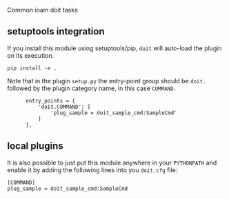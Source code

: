 Common ioam doit tasks


## setuptools integration

If you install this module using setuptools/pip,
`doit` will auto-load the plugin on its execution.

```
pip install -e .
```

Note that in the plugin `setup.py` the entry-point group should
be `doit.` followed by the plugin category name, in this case `COMMAND`.

```
      entry_points = {
          'doit.COMMAND': [
              'plug_sample = doit_sample_cmd:SampleCmd'
          ]
      },
```

## local plugins

It is also possible to just put this module anywhere in your `PYTHONPATH`
and enable it by adding the following lines into you `doit.cfg` file:

```
[COMMAND]
plug_sample = doit_sample_cmd:SampleCmd
```
